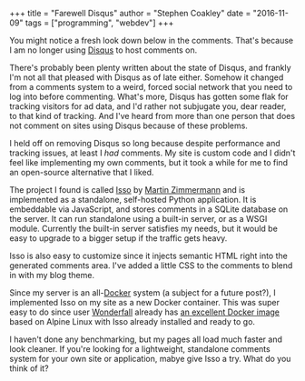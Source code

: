 +++
title = "Farewell Disqus"
author = "Stephen Coakley"
date = "2016-11-09"
tags = ["programming", "webdev"]
+++

You might notice a fresh look down below in the comments. That's because I am no longer using [Disqus] to host comments on.

There's probably been plenty written about the state of Disqus, and frankly I'm not all that pleased with Disqus as of late either. Somehow it changed from a comments system to a weird, forced social network that you need to log into before commenting. What's more, Disqus has gotten some flak for tracking visitors for ad data, and I'd rather not subjugate you, dear reader, to that kind of tracking. And I've heard from more than one person that does not comment on sites using Disqus because of these problems.

I held off on removing Disqus so long because despite performance and tracking issues, at least I _had_ comments. My site is custom code and I didn't feel like implementing my own comments, but it took a while for me to find an open-source alternative that I liked.

The project I found is called [Isso] by [Martin Zimmermann] and is implemented as a standalone, self-hosted Python application. It is embeddable via JavaScript, and stores comments in a SQLite database on the server. It can run standalone using a built-in server, or as a WSGI module. Currently the built-in server satisfies my needs, but it would be easy to upgrade to a bigger setup if the traffic gets heavy.

Isso is also easy to customize since it injects semantic HTML right into the generated comments area. I've added a little CSS to the comments to blend in with my blog theme.

Since my server is an all-[Docker] system (a subject for a future post?), I implemented Isso on my site as a new Docker container. This was super easy to do since user [Wonderfall] already has [an excellent Docker image][Wonderfall/isso] based on Alpine Linux with Isso already installed and ready to go.

I haven't done any benchmarking, but my pages all load much faster and look cleaner. If you're looking for a lightweight, standalone comments system for your own site or application, mabye give Isso a try. What do you think of it?


[Disqus]: https://disqus.com
[Docker]: https://www.docker.com
[Isso]: https://posativ.org/isso/
[Martin Zimmermann]: https://github.com/posativ
[Wonderfall]: https://github.com/Wonderfall
[Wonderfall/isso]: https://hub.docker.com/r/wonderfall/isso/
